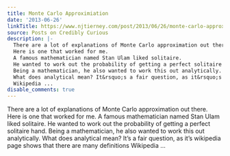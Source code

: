 ```yaml
---
title: Monte Carlo Approximiation
date: '2013-06-26'
linkTitle: https://www.njtierney.com/post/2013/06/26/monte-carlo-approx/
source: Posts on Credibly Curious
description: |-
  There are a lot of explanations of Monte Carlo approximation out there.
  Here is one that worked for me.
  A famous mathematician named Stan Ulam liked solitaire.
  He wanted to work out the probability of getting a perfect solitaire hand.
  Being a mathematician, he also wanted to work this out analytically.
  What does analytical mean? It&rsquo;s a fair question, as it&rsquo;s wikipedia page shows that there are many definitions
  Wikipedia ...
disable_comments: true
---
```

There are a lot of explanations of Monte Carlo approximation out there.
Here is one that worked for me.
A famous mathematician named Stan Ulam liked solitaire.
He wanted to work out the probability of getting a perfect solitaire hand.
Being a mathematician, he also wanted to work this out analytically.
What does analytical mean? It&rsquo;s a fair question, as it&rsquo;s wikipedia page shows that there are many definitions
Wikipedia ...